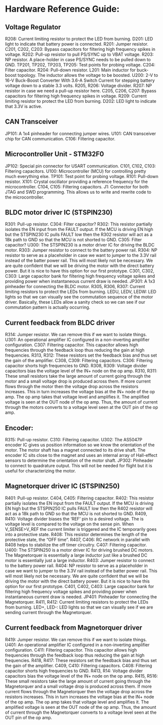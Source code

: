 # Hardware Reference Guide:

## Voltage Regulator
R208: Current limiting resistor to protect the LED from burning.
D201: LED light to indicate that battery power is connected.
R201: Jumper resistor.
C201, C202, C203: Bypass capacitors for filtering high frequency spikes in voltage.
R202: Pull-up resistor to pull PS/SYNC up to VBAT voltage.
R203: NP resistor. A place-holder in case PS/SYNC needs to be pulled down to GND.
TP201, TP202, TP203, TP205: Test points for probing voltage.
C204: Filter capacitor.
R204: Pull-down resistor.
L201: Main inductor for buck-boost topology. The inductor allows the voltage to be boosted. 
U200: 2-V to 16-V Buck-Boost Converter With 3.6-A Switch Current for stepping battery voltage down to a stable 3.3 volts.
R205, R206: Voltage divider.
R207: NP resistor in case we need a pull-up resistor here.
C205, C206, C207: Bypass capacitors for filtering high frequency spikes in voltage.
R209: Current limiting resistor to protect the LED from burning.
D202: LED light to indicate that 3.3V is active.

## CAN Transceiver 
JP101: A 1x4 pinheader for connecting jumper wires.
U101: CAN transceiver chip for CAN communication.
C106: Filtering capacitor.

## Microcontroller Unit - STM32F0
JP102: Special pin connector for USART communication.
C101, C102, C103: Filtering capacitors.
U100: Microcontroller (MCU) for controlling pretty much everything else.
TP101: Test point for probing voltage.
R101: Pull-down resistor.
X101: Crystal oscillator providing a reference frequency for the microcontroller.
C104, C105: Filtering capacitors.
J1: Connector for both JTAG and SWD programming. This allows us to write and rewrite code to the microcontroller.

## BLDC motor driver IC (STSPIN230)
R301: Pull-up resistor. 
C304: Filter capacitor?
R302: This resistor partially isolates the EN input from the FAULT output. If the MCU is driving EN high but the STSPIN230 IC pulls FAULT low then the R302 resistor will act as a 18k path to GND so that the MCU is not shorted to GND.
C305: Filter capacitor?
U300: The STSPIN230 is a motor driver IC for driving the BLDC motor.
R303: Jumper resistor to connect to the battery power rail.
R304: NP resistor to serve as a placeholder in case we want to jumper to the 3.3V rail instead of the batter power rail. This will most likely not be necessary. We are quite confident that we will be driving the motor with the direct battery power. But it is nice to have this option for our first prototype.
C301, C302, C303: Large capacitor bank for filtering high frequency voltage spikes and providing power when instantaneous current draw is needed.
JP301: A 1x3 pinheader for connecting the BLDC motor.
R305, R306, R307: Current limiting resistors to protect the LEDs from burning.
LEDU, LEDV, LEDW: LED lights so that we can visually see the commutation sequence of the motor driver. Basically, these LEDs allow a sanity check so we can see if our commutation pattern is actually occurring.

## Current feedback from BLDC driver
R314: Jumper resistor. We can remove this if we want to isolate things.
U301: An operational amplifier IC configured in a non-inverting amplifier configuration.
C307: Filtering capacitor. This capacitor allows high frequencies through the feedback loop thus reducing the gain at high frequencies.
R313, R312: These resistors set the feedback bias and thus set the gain of the amplifier.
C308, C309: Filtering capacitors.
C306: Filtering capacitor shorts high frequencies to GND.
R308, R309: Voltage divider capacitors bias the voltage level of the IN+ node on the op amp.
R310, R311: These small resistors take the large amount of current going through the motor and a small voltage drop is produced across them. If more current flows through the motor then the voltage drop across the resistors increases. This in turn increases the voltage bias at the IN+ node of the op amp. The op amp takes that voltage level and amplifies it. The amplified voltage is seen at the OUT node of the op amp. Thus, the amount of current through the motors converts to a voltage level seen at the OUT pin of the op amp.

## Encoder:
R315: Pull-up resistor.
C310: Filtering capacitor.
U302: The AS5047P encoder IC gives us position information so we know the orientation of the motor. The motor shaft has a magnet connected to its drive shaft. The encoder IC sits close to the magnet and uses an internal array of Hall-effect sensors to determine the orientation of the motor shaft.
JP302: Pinheader to connect to quadrature output. This will not be needed for flight but it is useful for characterizing the motor.

## Magnetorquer driver IC (STSPIN250)
R401: Pull-up resistor.
C404, C405: Filtering capacitor.
R402: This resistor partially isolates the EN input from the FAULT output. If the MCU is driving EN high but the STSPIN250 IC pulls FAULT low then the R402 resistor will act as a 18k path to GND so that the MCU is not shorted to GND.
R409, R410: Voltage divider biases the ‘REF’ pin to a desired voltage. The is voltage level is compared to the voltage on the sense pin. When V_SENSE>V_REF the current limiter is triggered and the IC temporarily goes into a protective state.
R408: This resistor determines the length of the protective state, the “OFF time”. 
R407, C406: RC network in parallel with R408 helps to stabilize the off timer circuitry.
C407: Filtering capacitor.
U400: The STSPIN250 is a motor driver IC for driving brushed DC motors. The Magnetorquer is essentially a large inductor just like a brushed DC motor is essentially just a large inductor.
R403: Jumper resistor to connect to the battery power rail.
R404: NP resistor to serve as a placeholder in case we want to jumper to the 3.3V rail instead of the batter power rail. This will most likely not be necessary. We are quite confident that we will be driving the motor with the direct battery power. But it is nice to have this option for our first prototype.
C401, C402, C403: Large capacitor bank for filtering high frequency voltage spikes and providing power when instantaneous current draw is needed.
JP401: Pinheader for connecting the Magnetorquer.
R411, R412: Current limiting resistors to protect the LEDs from burning.
LED+, LED-: LED lights so that we can visually see if we are sending current through the Magnetorquer.

## Current feedback from Magnetorquer driver
R419: Jumper resistor. We can remove this if we want to isolate things.
U401: An operational amplifier IC configured in a non-inverting amplifier configuration.
C411: Filtering capacitor. This capacitor allows high frequencies through the feedback loop thus reducing the gain at high frequencies.
R418, R417: These resistors set the feedback bias and thus set the gain of the amplifier.
C409, C410: Filtering capacitors.
C408: Filtering capacitor shorts high frequencies to GND.
R413, R14: Voltage divider capacitors bias the voltage level of the IN+ node on the op amp.
R415, R516: These small resistors take the large amount of current going through the Magnetorquer and a small voltage drop is produced across them. If more current flows through the Magnetorquer then the voltage drop across the resistors increases. This in turn increases the voltage bias at the IN+ node of the op amp. The op amp takes that voltage level and amplifies it. The amplified voltage is seen at the OUT node of the op amp. Thus, the amount of current through the Magnetorquer converts to a voltage level seen at the OUT pin of the op amp.
